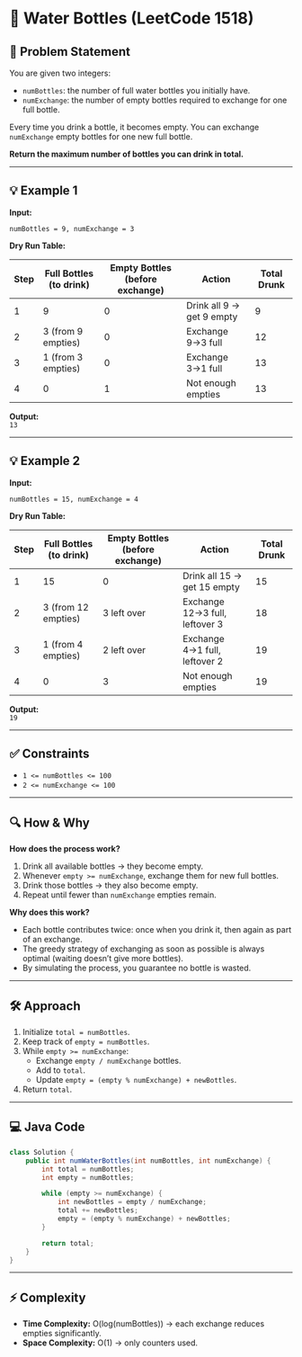 # 🥤 Water Bottles (LeetCode 1518)

## 📌 Problem Statement

You are given two integers:

- `numBottles`: the number of full water bottles you initially have.
- `numExchange`: the number of empty bottles required to exchange for one full bottle.

Every time you drink a bottle, it becomes empty. You can exchange `numExchange` empty bottles for one new full bottle.

**Return the maximum number of bottles you can drink in total.**

---

## 💡 Example 1

**Input:**

```
numBottles = 9, numExchange = 3
```

**Dry Run Table:**

| Step | Full Bottles (to drink) | Empty Bottles (before exchange) | Action                        | Total Drunk |
|------|------------------------|---------------------------------|-------------------------------|-------------|
| 1    | 9                      | 0                               | Drink all 9 → get 9 empty     | 9           |
| 2    | 3 (from 9 empties)     | 0                               | Exchange 9→3 full             | 12          |
| 3    | 1 (from 3 empties)     | 0                               | Exchange 3→1 full             | 13          |
| 4    | 0                      | 1                               | Not enough empties            | 13          |

**Output:**  
`13`

---

## 💡 Example 2

**Input:**

```
numBottles = 15, numExchange = 4
```

**Dry Run Table:**

| Step | Full Bottles (to drink) | Empty Bottles (before exchange) | Action                              | Total Drunk |
|------|------------------------|---------------------------------|-------------------------------------|-------------|
| 1    | 15                     | 0                               | Drink all 15 → get 15 empty         | 15          |
| 2    | 3 (from 12 empties)    | 3 left over                     | Exchange 12→3 full, leftover 3      | 18          |
| 3    | 1 (from 4 empties)     | 2 left over                     | Exchange 4→1 full, leftover 2       | 19          |
| 4    | 0                      | 3                               | Not enough empties                  | 19          |

**Output:**  
`19`

---

## ✅ Constraints

- `1 <= numBottles <= 100`
- `2 <= numExchange <= 100`

---

## 🔍 How & Why

**How does the process work?**

1. Drink all available bottles → they become empty.
2. Whenever `empty >= numExchange`, exchange them for new full bottles.
3. Drink those bottles → they also become empty.
4. Repeat until fewer than `numExchange` empties remain.

**Why does this work?**

- Each bottle contributes twice: once when you drink it, then again as part of an exchange.
- The greedy strategy of exchanging as soon as possible is always optimal (waiting doesn’t give more bottles).
- By simulating the process, you guarantee no bottle is wasted.

---

## 🛠️ Approach

1. Initialize `total = numBottles`.
2. Keep track of `empty = numBottles`.
3. While `empty >= numExchange`:
    - Exchange `empty / numExchange` bottles.
    - Add to `total`.
    - Update `empty = (empty % numExchange) + newBottles`.
4. Return `total`.

---

## 💻 Java Code

```java
class Solution {
    public int numWaterBottles(int numBottles, int numExchange) {
        int total = numBottles;
        int empty = numBottles;

        while (empty >= numExchange) {
            int newBottles = empty / numExchange;
            total += newBottles;
            empty = (empty % numExchange) + newBottles;
        }

        return total;
    }
}
```

---

## ⚡ Complexity

- **Time Complexity:** O(log(numBottles)) → each exchange reduces empties significantly.
- **Space Complexity:** O(1) → only counters used.